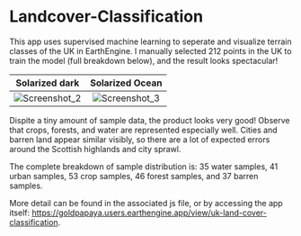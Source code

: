 # Landcover-Classification
This app uses supervised machine learning to seperate and visualize terrain classes of the UK in EarthEngine. 
I manually selected 212 points in the UK to train the model (full breakdown below), and the result looks spectacular!

Solarized dark             |  Solarized Ocean
:-------------------------:|:-------------------------:
![Screenshot_2](https://user-images.githubusercontent.com/93890310/211421702-d31d4ea9-7535-4f59-9db2-17c8626d67c8.png)  |  ![Screenshot_3](https://user-images.githubusercontent.com/93890310/211421713-4515eaa9-7154-4810-b407-7e23d608c338.png)


Dispite a tiny amount of sample data, the product looks very good! Observe that crops, forests, and water are represented
especially well. Cities and barren land appear similar visibly, so there are a lot of expected errors around the Scottish 
highlands and city sprawl.

The complete breakdown of sample distribution is:
35 water samples,
41 urban samples,
53 crop samples,
46 forest samples,
and 37 barren samples.

More detail can be found in the associated js file, or by accessing the app itself: https://goldpapaya.users.earthengine.app/view/uk-land-cover-classification.

